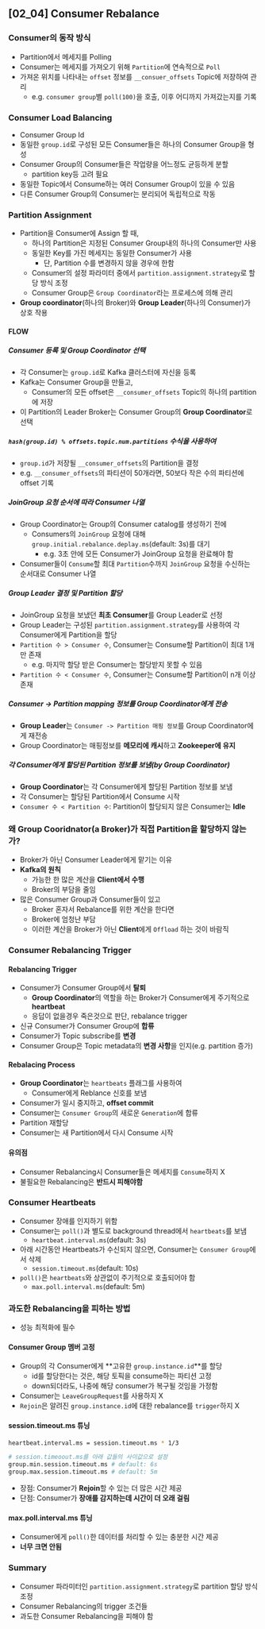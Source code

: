 ## [02_04] Consumer Rebalance

### Consumer의 동작 방식
- Partition에서 메세지를 Polling
- Consumer는 메세지를 가져오기 위해 `Partition`에 연속적으로 `Poll`
- 가져온 위치를 나타내는 `offset` 정보를 `__consuer_offsets` Topic에 저장하여 관리
  - e.g. `consumer group`별 `poll(100)`을 호출, 이후 어디까지 가져갔는지를 기록

### Consumer Load Balancing
- Consumer Group Id
- 동일한 `group.id`로 구성된 모든 Consumer들은 하나의 Consumer Group을 형성
- Consumer Group의 Consumer들은 작업량을 어느정도 균등하게 분할
  - partition key등 고려 필요
- 동일한 Topic에서 Consume하는 여러 Consumer Group이 있을 수 있음
- 다른 Consumer Group의 Consumer는 분리되어 독립적으로 작동

### Partition Assignment
- Partition을 Consumer에 Assign 할 때,
  - 하나의 Partition은 지정된 Consumer Group내의 하나의 Consumer만 사용
  - 동일한 Key를 가진 메세지는 동일한 Consumer가 사용
    - 단, Partition 수를 변경하지 않을 경우에 한함
  - Consumer의 설정 파라미터 중에서 `partition.assignment.strategy`로 할당 방식 조정
  - Consumer Group은 `Group Coordinator`라는 프로세스에 의해 관리
- **Group coordinator**(하나의 Broker)와 **Group Leader**(하나의 Consumer)가 상호 작용

#### FLOW

##### Consumer 등록 및 Group Coordinator 선택
- 각 Consumer는 `group.id`로 Kafka 클러스터에 자신을 등록
- Kafka는 Consumer Group을 만들고,
  - Consumer의 모든 offset은 `__consumer_offsets` Topic의 하나의 partition에 저장
- 이 Partition의 Leader Broker는 Consumer Group의 **Group Coordinator**로 선택

##### `hash(group.id) % offsets.topic.num.partitions` 수식을 사용하여
- `group.id`가 저장될 `__consumer_offsets`의 Partition을 결정
- e.g. `__consumer_offsets`의 파티션이 50개라면, 50보다 작은 수의 파티션에 offset 기록

##### JoinGroup 요청 순서에 따라 Consumer 나열
- Group Coordinator는 Group의 Consumer catalog를 생성하기 전에
  - Consumers의 `JoinGroup` 요청에 대해 `group.initial.rebalance.deplay.ms`(default: 3s)를 대기
    - e.g. 3초 안에 모든 Consumer가 JoinGroup 요청을 완료해야 함
- Consumer들이 `Consume`할 최대 `Partition`수까지 `JoinGroup` 요청을 수신하는 순서대로 Consumer 나열

##### Group Leader 결정 및 Partition 할당
- JoinGroup 요청을 보냈던 **최초 Consumer**를 Group Leader로 선정
- Group Leader는 구성된 `partition.assignment.strategy`를 사용하여 각 Consumer에게 Partition을 할당
- `Partition 수 > Consumer 수`, Consumer는 Consume할 Partition이 최대 1개만 존재
  - e.g. 마지막 할당 받은 Consumer는 할당받지 못할 수 있음
- `Partition 수 < Consumer 수`, Consumer는 Consume할 Partition이 n개 이상 존재

##### Consumer -> Partition mapping 정보를 **Group Coordinator**에게 전송
- **Group Leader**는 `Consumer -> Partition 매핑 정보`를 Group Coordinator에게 재전송
- Group Coordinator는 매핑정보를 **메모리에 캐시**하고 **Zookeeper에 유지**

##### 각 Consumer에게 할당된 Partition 정보를 보냄(by Group Coordinator)
- **Group Coordinator**는 각 Consumer에게 할당된 Partition 정보를 보냄
- 각 Consumer는 할당된 Partition에서 Consume 시작
- `Consumer 수 < Partition 수`: Partition이 할당되지 않은 Consumer는 **Idle**

### 왜 Group Cooridnator(a Broker)가 직접 Partition을 할당하지 않는가?
- Broker가 아닌 Consumer Leader에게 맡기는 이유
- **Kafka의 원칙**
  - 가능한 한 많은 계산을 **Client에서 수행**
  - Broker의 부담을 줄임
- 많은 Consumer Group과 Consumer들이 있고
  - Broker 혼자서 Rebalance를 위한 계산을 한다면
  - Broker에 엄청난 부담
  - 이러한 계산을 Broker가 아닌 **Client**에게 `Offload` 하는 것이 바람직

### Consumer Rebalancing Trigger

#### Rebalancing Trigger
- Consumer가 Consumer Group에서 **탈퇴**
  - **Group Coordinator**의 역할을 하는 Broker가 Consumer에게 주기적으로 **heartbeat**
  - 응답이 없을경우 죽은것으로 판단, rebalance trigger
- 신규 Consumer가 Consumer Group에 **합류**
- Consumer가 Topic subscribe를 **변경**
- Consumer Group은 Topic metadata의 **변경 사항**을 인지(e.g. partition 증가)

#### Rebalacing Process
- **Group Coordinator**는 `heartbeats` 플래그를 사용하여
  - Consumer에게 Reblance 신호를 보냄
- Consumer가 일시 중지하고, **offset commit**
- Consumer는 `Consumer Group`의 새로운 `Generation`에 합류
- Partition 재할당
- Consumer는 새 Partition에서 다시 Consume 시작

#### 유의점
- Consumer Rebalancing시 Consumer들은 메세지를 `Consume`하지 X
- 불필요한 Rebalancing은 **반드시 피해야함**

### Consumer Heartbeats
- Consumer 장애를 인지하기 위함
- Consumer는 `poll()`과 별도로 background thread에서 `heartbeats`를 보냄
  - `heartbeat.interval.ms`(default: 3s)
- 아래 시간동안 Heartbeats가 수신되지 않으면, Consumer는 `Consumer Group`에서 삭제
  - `session.timeout.ms`(default: 10s)
- `poll()`은 `heartbeats`와 상관없이 주기적으로 호출되어야 함
  - `max.poll.interval.ms`(default: 5m)

### 과도한 Rebalancing을 피하는 방법 
- 성능 최적화에 필수

#### Consumer Group 멤버 고정
- Group의 각 Consumer에게 **고유한 `group.instance.id`**를 할당
  - id를 할당한다는 것은, 해당 토픽을 consume하는 파티션 고정
  - down되더라도, 나중에 해당 consumer가 복구될 것임을 가정함
- Consumer는 `LeaveGroupRequest`를 사용하지 X
- `Rejoin`은 알려진 `group.instance.id`에 대한 rebalance를 `trigger`하지 X

#### session.timeout.ms 튜닝
```bash
heartbeat.interval.ms = session.timeout.ms * 1/3

# session.timeoout.ms를 아래 값들의 사이값으로 설정
group.min.session.timeout.ms # default: 6s
group.max.session.timeout.ms # default: 5m
```
- 장점: Consumer가 **Rejoin**할 수 있는 더 많은 시간 제공
- 단점: Consumer가 **장애를 감지하는데 시간이 더 오래 걸림**

#### max.poll.interval.ms 튜닝
- Consumer에게 `poll()`한 데이터를 처리할 수 있는 충분한 시간 제공
- **너무 크면 안됨**

### Summary
- Consumer 파라미터인 `partition.assignment.strategy`로 partition 할당 방식 조정
- Consumer Rebalancing의 trigger 조건들
- 과도한 Consumer Rebalancing을 피해야 함